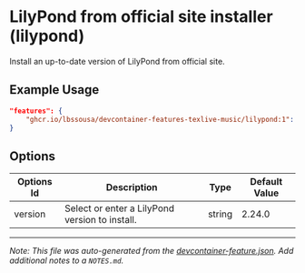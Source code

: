 
# LilyPond from official site installer (lilypond)

Install an up-to-date version of LilyPond from official site.

## Example Usage

```json
"features": {
    "ghcr.io/lbssousa/devcontainer-features-texlive-music/lilypond:1": {}
}
```

## Options

| Options Id | Description | Type | Default Value |
|-----|-----|-----|-----|
| version | Select or enter a LilyPond version to install. | string | 2.24.0 |



---

_Note: This file was auto-generated from the [devcontainer-feature.json](https://github.com/lbssousa/devcontainer-features-texlive-music/blob/main/src/lilypond/devcontainer-feature.json).  Add additional notes to a `NOTES.md`._
